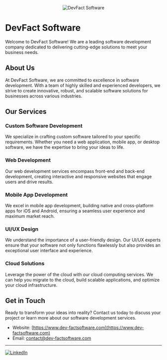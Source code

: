 <!-- Add your cool banners here, for example, using shields.io or similar services -->
<p align="center">
  <img src="https://img.shields.io/badge/DevFact-Software%20Development%20Services-brightgreen.svg" alt="DevFact Software">
</p>

# DevFact Software

Welcome to DevFact Software! We are a leading software development company dedicated to delivering cutting-edge solutions to meet your business needs.

## About Us

At DevFact Software, we are committed to excellence in software development. With a team of highly skilled and experienced developers, we strive to create innovative, robust, and scalable software solutions for businesses across various industries.

## Our Services

### Custom Software Development

We specialize in crafting custom software tailored to your specific requirements. Whether you need a web application, mobile app, or desktop software, we have the expertise to bring your ideas to life.

### Web Development

Our web development services encompass front-end and back-end development, creating interactive and responsive websites that engage users and drive results.

### Mobile App Development

We excel in mobile app development, building native and cross-platform apps for iOS and Android, ensuring a seamless user experience and maximum market reach.

### UI/UX Design

We understand the importance of a user-friendly design. Our UI/UX experts ensure that your software not only functions flawlessly but also provides an exceptional user interface and experience.

### Cloud Solutions

Leverage the power of the cloud with our cloud computing services. We can help you migrate to the cloud, build scalable applications, and optimize your cloud infrastructure.

## Get in Touch

Ready to transform your ideas into reality? Contact us today to discuss your project or learn more about our software development services.

- Website: [https://www.dev-factsoftware.com](https://www.dev-factsoftware.com)
- Email: contact@dev-factsoftware.com

---

[![LinkedIn](https://img.shields.io/badge/LinkedIn-Follow-blue.svg)](https://www.linkedin.com/company/dev-fact-software)

